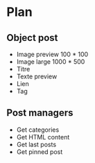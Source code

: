 # Plan

## Object post
- Image preview 100 * 100
- Image large 1000 * 500
- Titre
- Texte preview
- Lien
- Tag

## Post managers
- Get categories
- Get HTML content
- Get last posts
- Get pinned post
